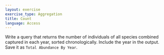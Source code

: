 ```yaml
---
layout: exercise
exercise_type: Aggregation
title: Count
language: Access
---
```


Write a query that returns the number of individuals of all species
combined captured in each year, sorted chronologically. Include the year
in the output. Save it as `Total Abundance By Year`.

